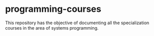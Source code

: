 # programming-courses
This repository has the objective of documenting all the specialization courses in the area of systems programming.

